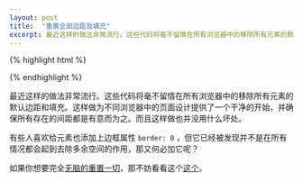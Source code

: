 ```yaml
---
layout: post
title:  "重置全部边距及填充"
excerpt: 最近这样的做法非常流行。这些代码将毫不留情在所有浏览器中的移除所有元素的默认边距和填充。
---
```


{% highlight html %}
<style>
* {
    margin: 0;
    padding: 0;
}
</style>
{% endhighlight %}

最近这样的做法非常流行。这些代码将毫不留情在所有浏览器中的移除所有元素的默认边距和填充。这样做为不同浏览器中的页面设计提供了一个干净的开始，并确保所有存在的间距都是有意而为之。而且这样做也并没用什么坏处。

有些人喜欢给元素也添加上边框属性 `border: 0` ，但它已经被发现并不是在所有情况都会起到去除多余空间的作用，那又何必加它呢？

如果你想要完全[无脑的重置一切](http://ask.metafilter.com/34797/Holy-Shit-Batman)，那不妨看看这个[这个](http://meyerweb.com/eric/thoughts/2007/05/01/reset-reloaded/)。
